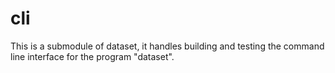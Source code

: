 cli
===

This is a submodule of dataset, it handles building and testing
the command line interface for the program "dataset".

